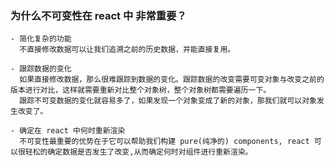 
### 为什么不可变性在 react 中 非常重要？

    - 简化复杂的功能
      不直接修改数据可以让我们追溯之前的历史数据，并能直接复用。

    - 跟踪数据的变化
      如果直接修改数据，那么很难跟踪到数据的变化。跟踪数据的改变需要可变对象与改变之前的版本进行对比，这样就需要重新对比整个对象树，整个对象树都需要遍历一下。
      跟踪不可变数据的变化就容易多了，如果发现一个对象变成了新的对象，那我们就可以对象发生改变了。

    - 确定在 react 中何时重新渲染
      不可变性最重要的优势在于它可以帮助我们构建 pure(纯净的) components, react 可以很轻松的确定数据是否发生了改变,从而确定何时对组件进行重新渲染。